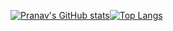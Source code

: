 [![Pranav's GitHub stats](https://github-readme-stats-gamma-ashy-92.vercel.app/api?username=pranavdulepet&show_icons=true&theme=gruvbox_light&count_private=true)](https://github.com/pranavdulepet/github-readme-stats)[![Top Langs](https://github-readme-stats.vercel.app/api/top-langs/?username=pranavdulepet&show_icons=true&theme=gruvbox_light&count_private=true)](https://github.com/anuraghazra/github-readme-stats)



